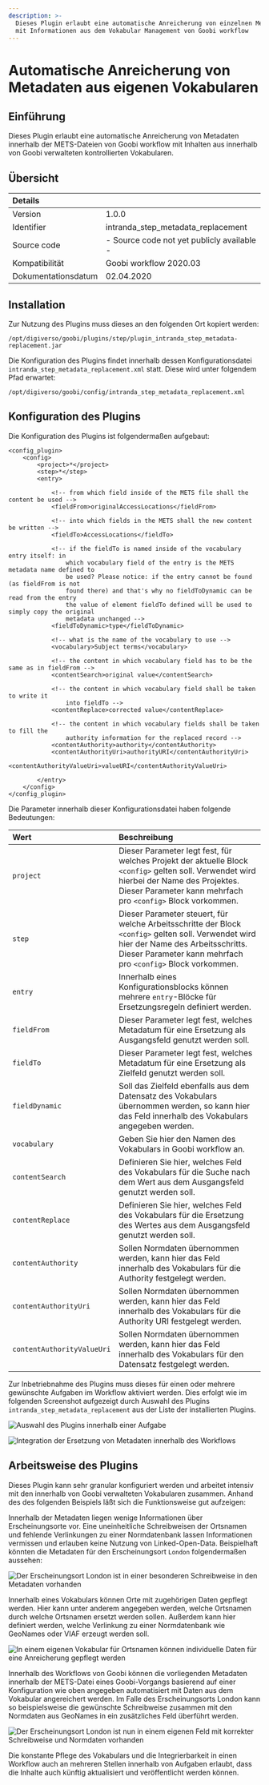 ```yaml
---
description: >-
  Dieses Plugin erlaubt eine automatische Anreicherung von einzelnen Metadaten
  mit Informationen aus dem Vokabular Management von Goobi workflow
---
```


# Automatische Anreicherung von Metadaten aus eigenen Vokabularen

## Einführung

Dieses Plugin erlaubt eine automatische Anreicherung von Metadaten innerhalb der METS-Dateien von Goobi workflow mit Inhalten aus innerhalb von Goobi verwalteten kontrollierten Vokabularen.

## Übersicht

| Details |  |
| :--- | :--- |
| Version | 1.0.0 |
| Identifier | intranda\_step\_metadata\_replacement |
| Source code | - Source code not yet publicly available - |
| Kompatibilität | Goobi workflow 2020.03 |
| Dokumentationsdatum | 02.04.2020 |

## Installation

Zur Nutzung des Plugins muss dieses an den folgenden Ort kopiert werden:

```text
/opt/digiverso/goobi/plugins/step/plugin_intranda_step_metadata-replacement.jar
```

Die Konfiguration des Plugins findet innerhalb dessen Konfigurationsdatei `intranda_step_metadata_replacement.xml` statt. Diese wird unter folgendem Pfad erwartet:

```text
/opt/digiverso/goobi/config/intranda_step_metadata_replacement.xml
```

## Konfiguration des Plugins

Die Konfiguration des Plugins ist folgendermaßen aufgebaut:

```markup
<config_plugin>
	<config>
		<project>*</project>
		<step>*</step>
		<entry>

			<!-- from which field inside of the METS file shall the content be used -->
			<fieldFrom>originalAccessLocations</fieldFrom>

			<!-- into which fields in the METS shall the new content be written -->
			<fieldTo>AccessLocations</fieldTo>

			<!-- if the fieldTo is named inside of the vocabulary entry itself: in 
				which vocabulary field of the entry is the METS metadata name defined to 
				be used? Please notice: if the entry cannot be found (as fieldFrom is not 
				found there) and that's why no fieldToDynamic can be read from the entry 
				the value of element fieldTo defined will be used to simply copy the original 
				metadata unchanged -->
			<fieldToDynamic>type</fieldToDynamic>

			<!-- what is the name of the vocabulary to use -->
			<vocabulary>Subject terms</vocabulary>

			<!-- the content in which vocabulary field has to be the same as in fieldFrom -->
			<contentSearch>original value</contentSearch>

			<!-- the content in which vocabulary field shall be taken to write it 
				into fieldTo -->
			<contentReplace>corrected value</contentReplace>

			<!-- the content in which vocabulary fields shall be taken to fill the 
				authority information for the replaced record -->
			<contentAuthority>authority</contentAuthority>
			<contentAuthorityUri>authorityURI</contentAuthorityUri>
			<contentAuthorityValueUri>valueURI</contentAuthorityValueUri>

		</entry>
	</config>
</config_plugin>
```

Die Parameter innerhalb dieser Konfigurationsdatei haben folgende Bedeutungen:

| Wert | Beschreibung |
| :--- | :--- |
| `project` | Dieser Parameter legt fest, für welches Projekt der aktuelle Block `<config>` gelten soll. Verwendet wird hierbei der Name des Projektes. Dieser Parameter kann mehrfach pro `<config>` Block vorkommen. |
| `step` | Dieser Parameter steuert, für welche Arbeitsschritte der Block `<config>` gelten soll. Verwendet wird hier der Name des Arbeitsschritts. Dieser Parameter kann mehrfach pro `<config>` Block vorkommen. |
| `entry` | Innerhalb eines Konfigurationsblocks können mehrere `entry`-Blöcke für Ersetzungsregeln definiert werden. |
| `fieldFrom` | Dieser Parameter legt fest, welches Metadatum für eine Ersetzung als Ausgangsfeld genutzt werden soll. |
| `fieldTo` | Dieser Parameter legt fest, welches Metadatum für eine Ersetzung als Zielfeld genutzt werden soll. |
| `fieldDynamic` | Soll das Zielfeld ebenfalls aus dem Datensatz des Vokabulars übernommen werden, so kann hier das Feld innerhalb des Vokabulars angegeben werden. |
| `vocabulary` | Geben Sie hier den Namen des Vokabulars in Goobi workflow an. |
| `contentSearch` | Definieren Sie hier, welches Feld des Vokabulars für die Suche nach dem Wert aus dem Ausgangsfeld genutzt werden soll. |
| `contentReplace` | Definieren Sie hier, welches Feld des Vokabulars für die Ersetzung des Wertes aus dem Ausgangsfeld genutzt werden soll. |
| `contentAuthority` | Sollen Normdaten übernommen werden, kann hier das Feld innerhalb des Vokabulars für die Authority festgelegt werden. |
| `contentAuthorityUri` | Sollen Normdaten übernommen werden, kann hier das Feld innerhalb des Vokabulars für die Authority URI festgelegt werden. |
| `contentAuthorityValueUri` | Sollen Normdaten übernommen werden, kann hier das Feld innerhalb des Vokabulars für den Datensatz festgelegt werden. |

Zur Inbetriebnahme des Plugins muss dieses für einen oder mehrere gewünschte Aufgaben im Workflow aktiviert werden. Dies erfolgt wie im folgenden Screenshot aufgezeigt durch Auswahl des Plugins `intranda_step_metadata_replacement` aus der Liste der installierten Plugins.

![Auswahl des Plugins innerhalb einer Aufgabe](../.gitbook/assets/intranda_step_metadata_replacement1.png)

![Integration der Ersetzung von Metadaten innerhalb des Workflows](../.gitbook/assets/intranda_step_metadata_replacement2.png)

## Arbeitsweise des Plugins

Dieses Plugin kann sehr granular konfiguriert werden und arbeitet intensiv mit den innerhalb von Goobi verwalteten Vokabularen zusammen. Anhand des des folgenden Beispiels läßt sich die Funktionsweise gut aufzeigen:

Innerhalb der Metadaten liegen wenige Informationen über Erscheinungsorte vor. Eine uneinheitliche Schreibweisen der Ortsnamen und fehlende Verlinkungen zu einer Normdatenbank lassen Informationen vermissen und erlauben keine Nutzung von Linked-Open-Data. Beispielhaft könnten die Metadaten für den Erscheinungsort `London` folgendermaßen aussehen:

![Der Erscheinungsort London ist in einer besonderen Schreibweise in den Metadaten vorhanden](../.gitbook/assets/intranda_step_metadata_replacement5.png)

Innerhalb eines Vokabulars können Orte mit zugehörigen Daten gepflegt werden. Hier kann unter anderem angegeben werden, welche Ortsnamen durch welche Ortsnamen ersetzt werden sollen. Außerdem kann hier definiert werden, welche Verlinkung zu einer Normdatenbank wie GeoNames oder VIAF erzeugt werden soll.

![In einem eigenen Vokabular f&#xFC;r Ortsnamen k&#xF6;nnen individuelle Daten f&#xFC;r eine Anreicherung gepflegt werden](../.gitbook/assets/intranda_step_metadata_replacement3.png)

Innerhalb des Workflows von Goobi können die vorliegenden Metadaten innerhalb der METS-Datei eines Goobi-Vorgangs basierend auf einer Konfiguration wie oben angegeben automatisiert mit Daten aus dem Vokabular angereichert werden. Im Falle des Erscheinungsorts London kann so beispielsweise die  gewünschte Schreibweise zusammen mit den Normdaten aus GeoNames in ein zusätzliches Feld überführt werden. 

![Der Erscheinungsort London ist nun in einem eigenen Feld mit korrekter Schreibweise und Normdaten vorhanden](../.gitbook/assets/intranda_step_metadata_replacement4.png)

Die konstante Pflege des Vokabulars und die Integrierbarkeit in einen Workflow auch an mehreren Stellen innerhalb von Aufgaben erlaubt, dass die Inhalte auch künftig aktualisiert und veröffentlicht werden können.

